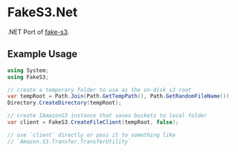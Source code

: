 # FakeS3.Net

.NET Port of [fake-s3](https://github.com/jubos/fake-s3).

## Example Usage

```c#
using System;
using FakeS3;

// create a temporary folder to use as the on-disk s3 root
var tempRoot = Path.Join(Path.GetTempPath(), Path.GetRandomFileName());
Directory.CreateDirectory(tempRoot); 

// create IAmazonS3 instance that saves buckets to local folder
var client = FakeS3.CreateFileClient(tempRoot, false);

// use `client` directly or pass it to something like
// `Amazon.S3.Transfer.TransferUtility`
```